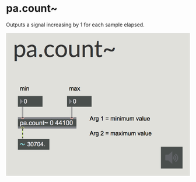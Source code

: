 # pa.count~

Outputs a signal increasing by 1 for each sample elapsed.

![pa.count~ capture](pa.count~.png)
